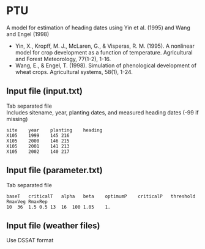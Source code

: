 # PTU
A model for estimation of heading dates using Yin et al. (1995) and Wang and Engel (1998)    
* Yin, X., Kropff, M. J., McLaren, G., & Visperas, R. M. (1995). A nonlinear model for crop development as a function of temperature. Agricultural and Forest Meteorology, 77(1-2), 1-16.
* Wang, E., & Engel, T. (1998). Simulation of phenological development of wheat crops. Agricultural systems, 58(1), 1-24.

Input file (input.txt)    
-------------
Tab separated file    
Includes sitename, year, planting dates, and measured heading dates (-99 if missing)
````
site	year	planting	heading    
X105	1999	145	216    
X105	2000	146	215    
X105	2001	141	213     
X105	2002	140	217    
````
Input file (parameter.txt)    
-------------
Tab separated file    
````
baseT	criticalT	alpha	beta	optimumP	criticalP	threshold	RmaxVeg	RmaxRep
10	36	1.5	0.5	13	16	100	1.05	1.
````
Input file (weather files)    
-------------
Use DSSAT format
